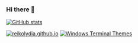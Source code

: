 ### Hi there 👋

<!--
**reikolydia/reikolydia** is a ✨ _special_ ✨ repository because its `README.md` (this file) appears on your GitHub profile.

Here are some ideas to get you started:

- 🔭 I’m currently working on ...
- 🌱 I’m currently learning ...
- 🤔 I’m looking for help with ...
- 💬 Ask me about ...
- 📫 How to reach me: ...
-->

[![GitHub stats](https://github-readme-stats.vercel.app/api?username=reikolydia&show_icons=true&theme=radical&include_all_commits=true)](https://github.com/reikolydia)

[![reikolydia.github.io](https://github-readme-stats.vercel.app/api/pin/?username=reikolydia&repo=reikolydia.github.io&theme=radical)](https://reikolydia.github.io) [![Windows Terminal Themes](https://github-readme-stats.vercel.app/api/pin/?username=reikolydia&repo=Windows-Terminal-Themes&theme=radical)](https://github.com/reikolydia/Windows-Terminal-Themes)
